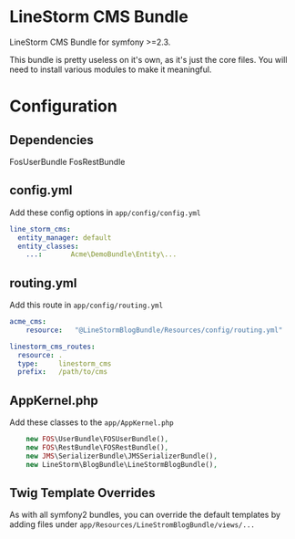 LineStorm CMS Bundle
=====================

LineStorm CMS Bundle for symfony >=2.3.

This bundle is pretty useless on it's own, as it's just the core files. You will need to install various modules to make
it meaningful.

Configuration
=============

Dependencies
------------
FosUserBundle
FosRestBundle

config.yml
----------
Add these config options in `app/config/config.yml`

```yml
line_storm_cms:
  entity_manager: default
  entity_classes:
    ...:       Acme\DemoBundle\Entity\...
```

routing.yml
-----------
Add this route in `app/config/routing.yml`

```yml
acme_cms:
    resource:   "@LineStormBlogBundle/Resources/config/routing.yml"

linestorm_cms_routes:
  resource: .
  type:     linestorm_cms
  prefix:   /path/to/cms
```

AppKernel.php
-------------
Add these classes to the `app/AppKernel.php`

```php
    new FOS\UserBundle\FOSUserBundle(),
    new FOS\RestBundle\FOSRestBundle(),
    new JMS\SerializerBundle\JMSSerializerBundle(),
    new LineStorm\BlogBundle\LineStormBlogBundle(),
```

Twig Template Overrides
-----------------------
As with all symfony2 bundles, you can override the default templates by adding files under `app/Resources/LineStromBlogBundle/views/...`
